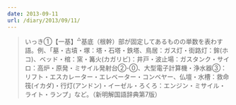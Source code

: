 ```yaml
---
date: 2013-09-11
url: /diary/2013/09/11/
---
```


> いっき①【一基】<span style="font-size: 68%; vertical-align: top;">△</span>基底（根幹）部が固定してあるものの単数を表わす語。例、「墓・古墳・塚：塔・石塔・鉄塔、鳥居：ガス灯・街路灯：鉾(ホコ)、ベッド・棺：窯・篝火(カガリビ)：井戸・波止場：ガスタンク・サイロ：高炉・原発・ミサイル発射台②-⓪、大型電子計算機・浄水器③：リフト・エスカレーター・エレベーター・コンベヤー、仏壇・水槽：救命筏(イカダ)・行灯(アンドン)・イーゼル・ろくろ：エンジン・ミサイル・ライト・ランプ」など。（新明解国語辞典第7版）
